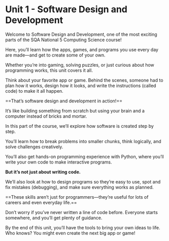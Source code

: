 # Unit 1 - Software Design and Development

Welcome to Software Design and Development, one of the most exciting parts of the SQA National 5 Computing Science course! 

Here, you’ll learn how the apps, games, and programs you use every day are made—and get to create some of your own. 

Whether you’re into gaming, solving puzzles, or just curious about how programming works, this unit covers it all.  

Think about your favorite app or game. Behind the scenes, someone had to plan how it works, design how it looks, and write the instructions (called code) to make it all happen. 

==That’s software design and development in action!== 

It’s like building something from scratch but using your brain and a computer instead of bricks and mortar.  

In this part of the course, we’ll explore how software is created step by step. 

You’ll learn how to break problems into smaller chunks, think logically, and solve challenges creatively. 

You’ll also get hands-on programming experience with Python, where you’ll write your own code to make interactive programs.  

**But it’s not just about writing code.**

We’ll also look at how to design programs so they’re easy to use, spot and fix mistakes (debugging), and make sure everything works as planned. 

==These skills aren’t just for programmers—they’re useful for lots of careers and even everyday life.== 

Don’t worry if you’ve never written a line of code before. Everyone starts somewhere, and you’ll get plenty of guidance. 

By the end of this unit, you’ll have the tools to bring your own ideas to life. Who knows? You might even create the next big app or game!  


